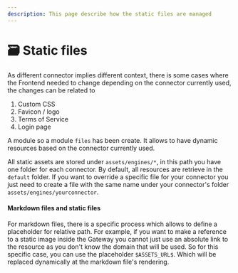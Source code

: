 ```yaml
---
description: This page describe how the static files are managed
---
```


# 🗃 Static files

As different connector implies different context, there is some cases where the Frontend needed to change depending on the connector currently used, the changes can be related to&#x20;

1. Custom CSS
2. Favicon / logo
3. Terms of Service&#x20;
4. Login page&#x20;

A module so a module `files` has been create. It allows to have dynamic resources based on the connector currently used.&#x20;

All static assets are stored under `assets/engines/*`, in this path you have one folder for each connector. By default, all resources are retrieve in the `default` folder. If you want to override a specific file for your connector you just need to create a file with the same name under your connector's folder `assets/engines/yourconnector`.

#### Markdown files and static files

For markdown files, there is a specific process which allows to define a placeholder for relative path. For example, if you want to make a reference to a static image inside the Gateway you cannot just use an absolute link to the resource as you don't know the domain that will be used. So for this specific case, you can use the placeholder `$ASSETS_URL$`. Which will be replaced dynamically at the markdown file's rendering.
